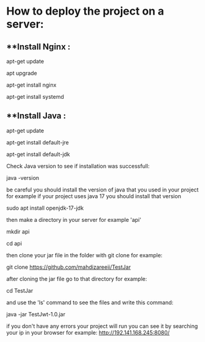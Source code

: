 # How to deploy the project on a server:

## **Install Nginx : 
apt-get update

apt upgrade

apt-get install nginx

apt-get install systemd


## **Install Java :
apt-get update

apt-get install default-jre

apt-get install default-jdk


Check Java version to see if installation was successfull: 

java -version

be careful you should install the version of java that you used in your project for example if your project uses java 17 you should install that version

sudo apt install openjdk-17-jdk

then make a directory in your server for example 'api'

mkdir api

cd api

then clone your jar file in the folder with git clone for example:

git clone https://github.com/mahdizareeii/TestJar

after cloning the jar file go to that directory for example:

cd TestJar

and use the 'ls' command to see the files and write this command:

java -jar TestJwt-1.0.jar

if you don't have any errors your project will run you can see it by searching your ip in your browser for example:
http://192.141.168.245:8080/
